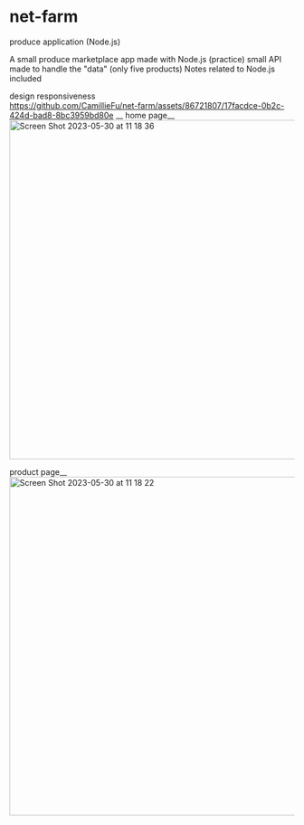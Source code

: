 # net-farm
produce application (Node.js)

A small produce marketplace app made with Node.js (practice)
small API made to handle the "data" (only five products)
Notes related to Node.js included

design responsiveness <br />
https://github.com/CamillieFu/net-farm/assets/86721807/17facdce-0b2c-424d-bad8-8bc3959bd80e
__
home page__
<img width="600" alt="Screen Shot 2023-05-30 at 11 18 36" src="https://github.com/CamillieFu/net-farm/assets/86721807/d825f06e-9791-4628-943d-cd1232831efa">

product page__
<img width="599" alt="Screen Shot 2023-05-30 at 11 18 22" src="https://github.com/CamillieFu/net-farm/assets/86721807/8c1dd5a4-baef-4076-8b9b-bd33966eed0a">
